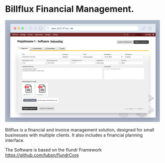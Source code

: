 # Billflux Financial Management.

![Billfluxpreview](https://raw.githubusercontent.com/tubsn/billflux/main/billflux.jpg)

Billflux is a financial and invoice management solution, designed for small businesses with multiple clients. It also includes a financial planning interface.

The Software is based on the flundr Framework https://github.com/tubsn/flundrCore
